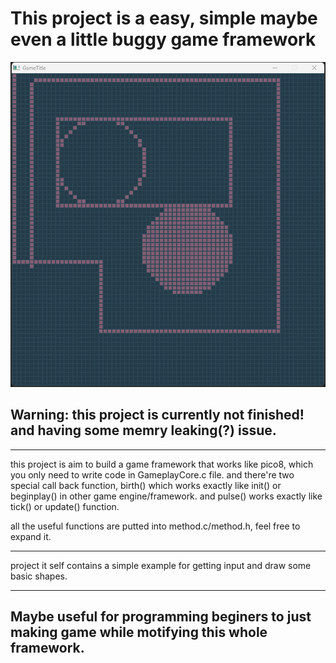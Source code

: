 # This project is a easy, simple maybe even a little buggy game framework

![ScreenShot](1677516117592.png)

## Warning: this project is currently not finished! and having some memry leaking(?) issue.
---

this project is aim to build a game framework that works like pico8,
which you only need to write code in GameplayCore.c file.
and there're two special call back function, birth() which works exactly like init() or beginplay() in other game engine/framework. and pulse() works exactly like tick() or update() function.

all the useful functions are putted into method.c/method.h, feel free to expand it.

----

project it self contains a simple example for getting input and draw some basic shapes.

---

## Maybe useful for programming beginers to just making game while motifying this whole framework.